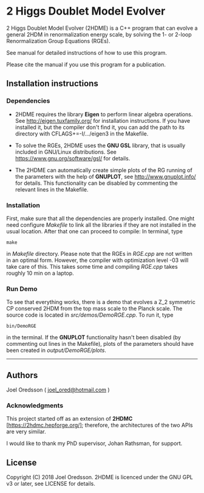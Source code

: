 # 2 Higgs Doublet Model Evolver

2 Higgs Doublet Model Evolver (2HDME) is a C++ program that can evolve a general
2HDM in renormalization energy scale, by solving the 1- or 2-loop 
Renormalization Group Equations (RGEs).

See manual for detailed instructions of how to use this program.

Please cite the manual if you use this program for a publication.

## Installation instructions

### Dependencies 

* 2HDME requires the library **Eigen** to perform linear algebra operations.
See http://eigen.tuxfamily.org/ for installation instructions.
If you have installed it, but the compiler don't find it, you can add the path
to its directory with 
  CFLAGS+=-I/.../eigen3 
in the Makefile.

* To solve the RGEs, 2HDME uses the **GNU GSL** library, that is usually included in
GNU/Linux distributions. See https://www.gnu.org/software/gsl/ for details.

* The 2HDME can automatically create simple plots of the RG running of the 
parameters with the help of **GNUPLOT**, see http://www.gnuplot.info/ for details.
This functionality can be disabled by commenting the relevant lines in the 
Makefile.

### Installation

First, make sure that all the dependencies are properly installed.
One might need configure *Makefile* to link all the libraries if they are not installed
in the usual location. After that one can proceed to compile: In terminal, type
```
make
```
in *Makefile* directory. Please note that the RGEs in *RGE.cpp* are not written in an 
optimal form. However, the compiler with optimization level -03 will take care
of this. This takes some time and compiling *RGE.cpp* takes roughly 10 min on a laptop.

### Run Demo

To see that everything works, there is a demo that evolves a Z_2 symmetric CP 
conserved 2HDM from the top mass scale to the Planck scale. The source code is located in *src/demos/DemoRGE.cpp*.
To run it, type
```
bin/DemoRGE
```
in the terminal.
If the **GNUPLOT** functionality hasn't been disabled (by commenting out lines in
the Makefile), plots of the parameters should have been created in 
*output/DemoRGE/plots*.

********************************************************************************

## Authors

Joel Oredsson ( joel_ored@hotmail.com )

### Acknowledgments 

This project started off as an extension of **2HDMC** [https://2hdmc.hepforge.org/];
therefore, the architectures of the two APIs are very similar. 

I would like to thank my PhD supervisor, Johan Rathsman, for support.

## License

Copyright (C) 2018 Joel Oredsson.
2HDME is licenced under the GNU GPL v3 or later, see LICENSE for details.



